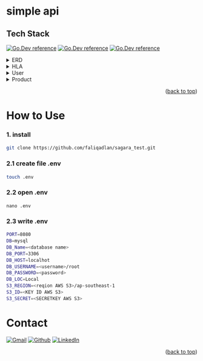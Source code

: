 # simple api

## Tech Stack

[![Go.Dev reference](https://img.shields.io/badge/-echo%20-05122A?style=flat&logo=go)](https://github.com/labstack/echo)
[![Go.Dev reference](https://img.shields.io/badge/-gorm%20-05122A?style=flat&logo=go)](https://pkg.go.dev/gorm.io/gorm?tab=doc)
[![Go.Dev reference](https://img.shields.io/badge/-aws--s3%20-05122A?style=flat&logo=Amazon%20Aws)](https://github.com/awsdocs/aws-doc-sdk-examples/tree/main/go/example_code/s3)

<details>
<summary>ERD</summary>
<img src="images/erd.png">
</details>
<details>
<summary>HLA</summary>
<img src="images/hla.png">
</details>
<details>
<summary>User</summary>

| Feature Doctor | Endpoint | Query Param | Request Body         | JWT Token | Utility                               |
| -------------- | -------- | ----------- | -------------------- | --------- | ------------------------------------- |
| POST           | /login   | -           | indentity & password | NO        | login user with indentity & passwords |
| POST           | /doctor  | -           | \_                   | NO        | register user                         |

</details>
<details>
<summary>Product</summary>

| Feature Patient | Endpoint | Query Param      | Request Body | JWT Token | Utility                |
| --------------- | -------- | ---------------- | ------------ | --------- | ---------------------- |
| POST            | /product | -                | \_           | YES       | add product            |
| DELETE          | /product | -                | -            | YES       | delete current product |
| PUT             | /product | -                | -            | YES       | update current product |
| GET             | /product | product_uid, all | -            | YES       | get current product    |

</details>
<p align="right">(<a href="#top">back to top</a>)</p>

# How to Use

### 1. install

```bash
git clone https://github.com/faliqadlan/sagara_test.git
```

### 2.1 create file .env

```bash
touch .env
```

### 2.2 open .env

```
nano .env
```

### 2.3 write .env

```bash
PORT=8080
DB=mysql
DB_Name=<database name>
DB_PORT=3306
DB_HOST=localhot
DB_USERNAME=<username>/root
DB_PASSWORD=<password>
DB_LOC=Local
S3_REGION=<reqion AWS S3>/ap-southeast-1
S3_ID=<KEY ID AWS S3>
S3_SECRET=<SECRETKEY AWS S3>
```

# Contact

[![Gmail](https://img.shields.io/badge/gmail-faliq67%40gmail.com-red?logo=Gmail)](https://mail.google.com/)
[![Github](https://img.shields.io/badge/github-faliqadlan-lightgrey?logo=Github)](https://github.com/faliqadlan)
[![LinkedIn](https://img.shields.io/badge/linkedIn-faliqadlan-blue?logo=LinkedIn)](https://www.linkedin.com/in/faliqa/)


<p align="right">(<a href="#top">back to top</a>)</p>
